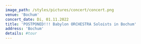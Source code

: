 ```yaml
---
image_path: /styles/pictures/concert/concert.png
venue: 'Bochum'
concert_date: Di, 01.11.2022
title: 'POSTPONED!!! Babylon ORCHESTRA Soloists in Bochum'
address: 'Bochum'
details: #tour 
---
```

